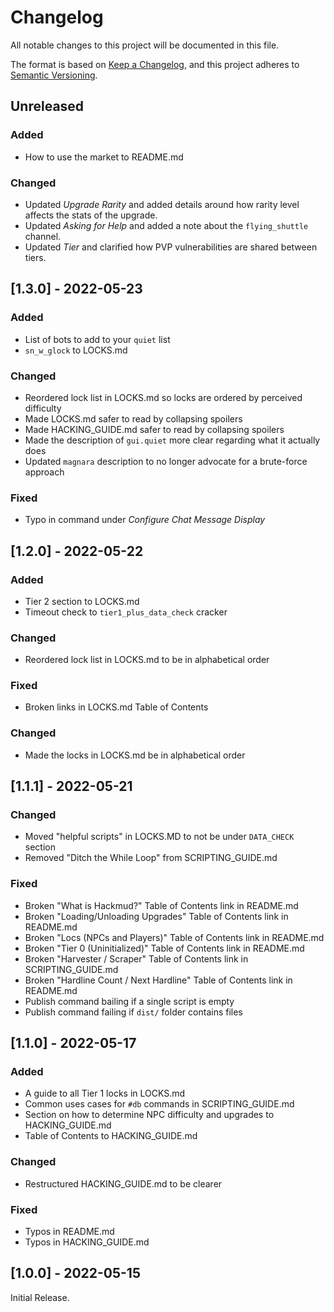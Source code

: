 # Changelog
All notable changes to this project will be documented in this file.

The format is based on [Keep a Changelog](https://keepachangelog.com/en/1.0.0/),
and this project adheres to [Semantic Versioning](https://semver.org/spec/v2.0.0.html).

## Unreleased

### Added
  - How to use the market to README.md

### Changed
  - Updated _Upgrade Rarity_ and added details around how rarity level affects
    the stats of the upgrade.
  - Updated _Asking for Help_ and added a note about the `flying_shuttle`
    channel.
  - Updated _Tier_ and clarified how PVP vulnerabilities are shared between
    tiers.

## [1.3.0] - 2022-05-23

### Added
  - List of bots to add to your `quiet` list
  - `sn_w_glock` to LOCKS.md

### Changed
  - Reordered lock list in LOCKS.md so locks are ordered by perceived
    difficulty
  - Made LOCKS.md safer to read by collapsing spoilers
  - Made HACKING_GUIDE.md safer to read by collapsing spoilers
  - Made the description of `gui.quiet` more clear regarding what it actually
    does
  - Updated `magnara` description to no longer advocate for a brute-force
    approach

### Fixed 
  - Typo in command under _Configure Chat Message Display_

## [1.2.0] - 2022-05-22

### Added
  - Tier 2 section to LOCKS.md
  - Timeout check to `tier1_plus_data_check` cracker

### Changed
  - Reordered lock list in LOCKS.md to be in alphabetical order

### Fixed
  - Broken links in LOCKS.md Table of Contents

### Changed
  - Made the locks in LOCKS.md be in alphabetical order

## [1.1.1] - 2022-05-21

### Changed
  - Moved "helpful scripts" in LOCKS.MD to not be under `DATA_CHECK` section
  - Removed "Ditch the While Loop" from SCRIPTING_GUIDE.md

### Fixed
  - Broken "What is Hackmud?" Table of Contents link in README.md
  - Broken "Loading/Unloading Upgrades" Table of Contents link in README.md
  - Broken "Locs (NPCs and Players)" Table of Contents link in README.md
  - Broken "Tier 0 (Uninitialized)" Table of Contents link in README.md
  - Broken "Harvester / Scraper" Table of Contents link in SCRIPTING_GUIDE.md 
  - Broken "Hardline Count / Next Hardline" Table of Contents link in README.md 
  - Publish command bailing if a single script is empty
  - Publish command failing if `dist/` folder contains files

## [1.1.0] - 2022-05-17

### Added
  - A guide to all Tier 1 locks in LOCKS.md
  - Common uses cases for `#db` commands in SCRIPTING_GUIDE.md
  - Section on how to determine NPC difficulty and upgrades to HACKING_GUIDE.md
  - Table of Contents to HACKING_GUIDE.md

### Changed
  - Restructured HACKING_GUIDE.md to be clearer

### Fixed
  - Typos in README.md
  - Typos in HACKING_GUIDE.md

## [1.0.0] - 2022-05-15

Initial Release.